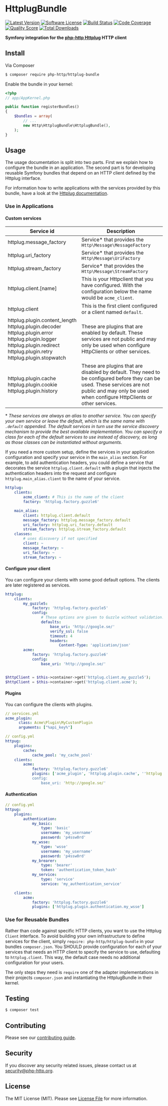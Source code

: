 # HttplugBundle

[![Latest Version](https://img.shields.io/github/release/php-http/HttplugBundle.svg?style=flat-square)](https://github.com/php-http/HttplugBundle/releases)
[![Software License](https://img.shields.io/badge/license-MIT-brightgreen.svg?style=flat-square)](LICENSE)
[![Build Status](https://img.shields.io/travis/php-http/HttplugBundle.svg?style=flat-square)](https://travis-ci.org/php-http/HttplugBundle)
[![Code Coverage](https://img.shields.io/scrutinizer/coverage/g/php-http/httplug-bundle.svg?style=flat-square)](https://scrutinizer-ci.com/g/php-http/HttplugBundle)
[![Quality Score](https://img.shields.io/scrutinizer/g/php-http/httplug-bundle.svg?style=flat-square)](https://scrutinizer-ci.com/g/php-http/HttplugBundle)
[![Total Downloads](https://img.shields.io/packagist/dt/php-http/httplug-bundle.svg?style=flat-square)](https://packagist.org/packages/php-http/HttplugBundle)

**Symfony integration for the [php-http Httplug](http://docs.httplug.io/) HTTP client**


## Install

Via Composer

``` bash
$ composer require php-http/httplug-bundle
```

Enable the bundle in your kernel:

``` php
<?php
// app/AppKernel.php

public function registerBundles()
{
    $bundles = array(
        // ...
        new Http\HttplugBundle\HttplugBundle(),
    );
}
```

## Usage

The usage documentation is split into two parts. First we explain how to configure the bundle in an application. The second part is for developing reusable Symfony bundles that depend on an HTTP client defined by the Httplug interface.

For information how to write applications with the services provided by this bundle, have a look at the [Httplug documentation](http://docs.php-http.org).


### Use in Applications

#### Custom services

| Service id | Description |
| ---------- | ----------- |
| httplug.message_factory | Service* that provides the `Http\Message\MessageFactory`
| httplug.uri_factory | Service* that provides the `Http\Message\UriFactory`
| httplug.stream_factory | Service* that provides the `Http\Message\StreamFactory`
| httplug.client.[name] | This is your Httpclient that you have configured. With the configuration below the name would be `acme_client`.
| httplug.client | This is the first client configured or a client named `default`.
| httplug.plugin.content_length <br> httplug.plugin.decoder<br> httplug.plugin.error<br> httplug.plugin.logger<br> httplug.plugin.redirect<br> httplug.plugin.retry<br> httplug.plugin.stopwatch | These are plugins that are enabled by default. These services are not public and may only be used when configure HttpClients or other services.
| httplug.plugin.cache<br> httplug.plugin.cookie<br> httplug.plugin.history | These are plugins that are disabled by default. They need to be configured before they can be used. These services are not public and may only be used when configure HttpClients or other services.

\* *These services are always an alias to another service. You can specify your own service or leave the default, which is the same name with `.default` appended. The default services in turn use the service discovery mechanism to provide the best available implementation. You can specify a class for each of the default services to use instead of discovery, as long as those classes can be instantiated without arguments.*


If you need a more custom setup, define the services in your application configuration and specify your service in the `main_alias` section. For example, to add authentication headers, you could define a service that decorates the service `httplug.client.default` with a plugin that injects the authentication headers into the request and configure `httplug.main_alias.client` to the name of your service.

```yaml
httplug:
    clients:
        acme_client: # This is the name of the client
        factory: 'httplug.factory.guzzle6'

    main_alias:
        client: httplug.client.default
        message_factory: httplug.message_factory.default
        uri_factory: httplug.uri_factory.default
        stream_factory: httplug.stream_factory.default
    classes:
        # uses discovery if not specified
        client: ~
        message_factory: ~
        uri_factory: ~
        stream_factory: ~
```


#### Configure your client

You can configure your clients with some good default options. The clients are later registered as services.

```yaml
httplug:
    clients:
        my_guzzle5:
            factory: 'httplug.factory.guzzle5'
            config:
                # These options are given to Guzzle without validation.
                defaults:
                    base_uri: 'http://google.se/'
                    verify_ssl: false
                    timeout: 4
                    headers:
                        Content-Type: 'application/json'
        acme:
            factory: 'httplug.factory.guzzle6'
            config:
                base_uri: 'http://google.se/'

```

```php

$httpClient = $this->container->get('httplug.client.my_guzzle5');
$httpClient = $this->container->get('httplug.client.acme');
```


#### Plugins

You can configure the clients with plugins.

```yaml
// services.yml
acme_plugin:
      class: Acme\Plugin\MyCustonPlugin
      arguments: ["%api_key%"]
```
```yaml
// config.yml
httpug:
    plugins:
        cache:
            cache_pool: 'my_cache_pool'
    clients:
        acme:
            factory: 'httplug.factory.guzzle6'
            plugins: ['acme_plugin', 'httplug.plugin.cache', ''httplug.plugin.retry']
            config:
                base_uri: 'http://google.se/'
```

#### Authentication

```yaml
// config.yml
httpug:
    plugins:
        authentication:
            my_basic:
                type: 'basic'
                username: 'my_username'
                password: 'p4ssw0rd'
            my_wsse:
                type: 'wsse'
                username: 'my_username'
                password: 'p4ssw0rd'
            my_brearer:
                type: 'bearer'
                token: 'authentication_token_hash'
            my_service:
                type: 'service'
                service: 'my_authentication_service'

    clients:
        acme:
            factory: 'httplug.factory.guzzle6'
            plugins: ['httplug.plugin.authentication.my_wsse']
```


### Use for Reusable Bundles

Rather than code against specific HTTP clients, you want to use the Httplug `Client` interface. To avoid building your own infrastructure to define services for the client, simply `require: php-http/httplug-bundle` in your bundles `composer.json`. You SHOULD provide configuration for each of your services that needs an HTTP client to specify the service to use, defaulting to `httplug.client`. This way, the default case needs no additional configuration for your users.

The only steps they need is `require` one of the adapter implementations in their projects `composer.json` and instantiating the HttplugBundle in their kernel.


## Testing

``` bash
$ composer test
```


## Contributing

Please see our [contributing guide](http://docs.php-http.org/en/latest/development/contributing.html).


## Security

If you discover any security related issues, please contact us at [security@php-http.org](mailto:security@php-http.org).


## License

The MIT License (MIT). Please see [License File](LICENSE) for more information.
